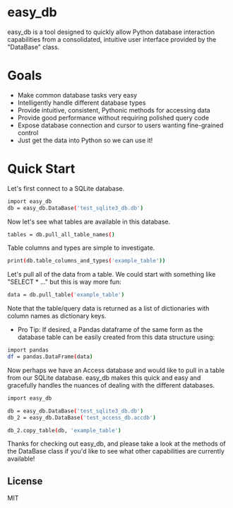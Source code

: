 # easy_db

easy_db is a tool designed to quickly allow Python database interaction capabilities from a consolidated, intuitive user interface provided by the "DataBase" class.

# Goals

 - Make common database tasks very easy
 - Intelligently handle different database types
 - Provide intuitive, consistent, Pythonic methods for accessing data
 - Provide good performance without requiring polished query code
 - Expose database connection and cursor to users wanting fine-grained control
 - Just get the data into Python so we can use it!

# Quick Start

Let's first connect to a SQLite database.
```sh
import easy_db
db = easy_db.DataBase('test_sqlite3_db.db')
```

Now let's see what tables are available in this database.
```sh
tables = db.pull_all_table_names()
```

Table columns and types are simple to investigate.
```sh
print(db.table_columns_and_types('example_table'))
```

Let's pull all of the data from a table.  We could start with something like "SELECT * ..." but this is way more fun:
```sh
data = db.pull_table('example_table')
```

Note that the table/query data is returned as a list of dictionaries with column names as dictionary keys.

 - Pro Tip:  If desired, a Pandas dataframe of the same form as the database table can be easily created from this data structure using:
```sh
import pandas
df = pandas.DataFrame(data)
```


Now perhaps we have an Access database and would like to pull in a table from our SQLite database.  easy_db makes this quick and easy and gracefully handles the nuances of dealing with the different databases.
```sh
import easy_db

db = easy_db.DataBase('test_sqlite3_db.db')
db_2 = easy_db.DataBase('test_access_db.accdb')

db_2.copy_table(db, 'example_table')
```

Thanks for checking out easy_db, and please take a look at the methods of the DataBase class if you'd like to see what other capabilities are currently available!


License
----
MIT

